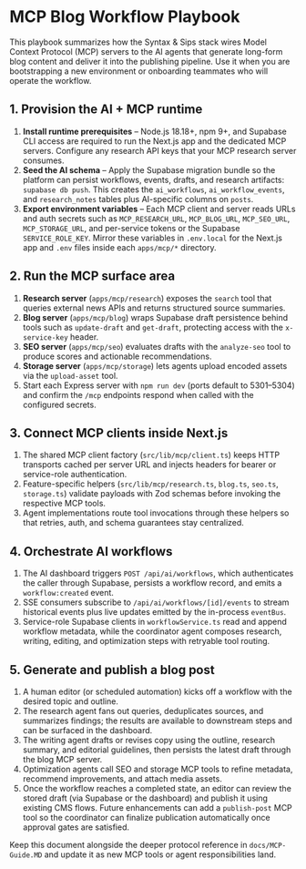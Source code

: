 # MCP Blog Workflow Playbook

This playbook summarizes how the Syntax & Sips stack wires Model Context Protocol (MCP) servers to the AI agents that generate long-form blog content and deliver it into the publishing pipeline. Use it when you are bootstrapping a new environment or onboarding teammates who will operate the workflow.

## 1. Provision the AI + MCP runtime

1. **Install runtime prerequisites** – Node.js 18.18+, npm 9+, and Supabase CLI access are required to run the Next.js app and the dedicated MCP servers. Configure any research API keys that your MCP research server consumes.  
2. **Seed the AI schema** – Apply the Supabase migration bundle so the platform can persist workflows, events, drafts, and research artifacts: `supabase db push`. This creates the `ai_workflows`, `ai_workflow_events`, and `research_notes` tables plus AI-specific columns on `posts`.  
3. **Export environment variables** – Each MCP client and server reads URLs and auth secrets such as `MCP_RESEARCH_URL`, `MCP_BLOG_URL`, `MCP_SEO_URL`, `MCP_STORAGE_URL`, and per-service tokens or the Supabase `SERVICE_ROLE_KEY`. Mirror these variables in `.env.local` for the Next.js app and `.env` files inside each `apps/mcp/*` directory.

## 2. Run the MCP surface area

1. **Research server** (`apps/mcp/research`) exposes the `search` tool that queries external news APIs and returns structured source summaries.  
2. **Blog server** (`apps/mcp/blog`) wraps Supabase draft persistence behind tools such as `update-draft` and `get-draft`, protecting access with the `x-service-key` header.  
3. **SEO server** (`apps/mcp/seo`) evaluates drafts with the `analyze-seo` tool to produce scores and actionable recommendations.  
4. **Storage server** (`apps/mcp/storage`) lets agents upload encoded assets via the `upload-asset` tool.  
5. Start each Express server with `npm run dev` (ports default to 5301–5304) and confirm the `/mcp` endpoints respond when called with the configured secrets.

## 3. Connect MCP clients inside Next.js

1. The shared MCP client factory (`src/lib/mcp/client.ts`) keeps HTTP transports cached per server URL and injects headers for bearer or service-role authentication.  
2. Feature-specific helpers (`src/lib/mcp/research.ts`, `blog.ts`, `seo.ts`, `storage.ts`) validate payloads with Zod schemas before invoking the respective MCP tools.  
3. Agent implementations route tool invocations through these helpers so that retries, auth, and schema guarantees stay centralized.

## 4. Orchestrate AI workflows

1. The AI dashboard triggers `POST /api/ai/workflows`, which authenticates the caller through Supabase, persists a workflow record, and emits a `workflow:created` event.  
2. SSE consumers subscribe to `/api/ai/workflows/[id]/events` to stream historical events plus live updates emitted by the in-process `eventBus`.  
3. Service-role Supabase clients in `workflowService.ts` read and append workflow metadata, while the coordinator agent composes research, writing, editing, and optimization steps with retryable tool routing.

## 5. Generate and publish a blog post

1. A human editor (or scheduled automation) kicks off a workflow with the desired topic and outline.  
2. The research agent fans out queries, deduplicates sources, and summarizes findings; the results are available to downstream steps and can be surfaced in the dashboard.  
3. The writing agent drafts or revises copy using the outline, research summary, and editorial guidelines, then persists the latest draft through the blog MCP server.  
4. Optimization agents call SEO and storage MCP tools to refine metadata, recommend improvements, and attach media assets.  
5. Once the workflow reaches a completed state, an editor can review the stored draft (via Supabase or the dashboard) and publish it using existing CMS flows. Future enhancements can add a `publish-post` MCP tool so the coordinator can finalize publication automatically once approval gates are satisfied.

Keep this document alongside the deeper protocol reference in `docs/MCP-Guide.MD` and update it as new MCP tools or agent responsibilities land.
